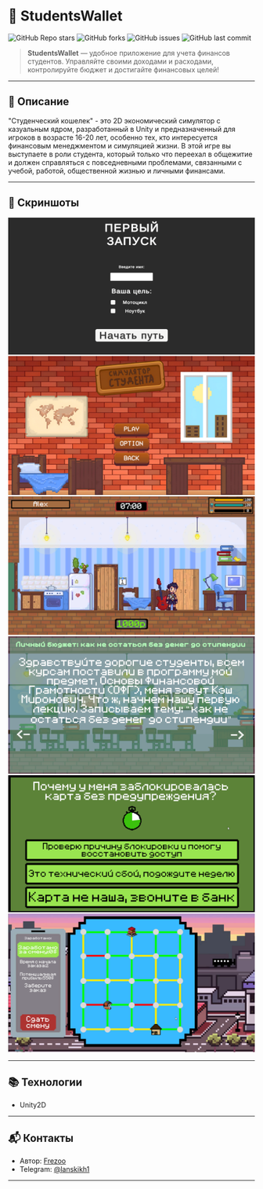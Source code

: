 # 🏦 StudentsWallet

![GitHub Repo stars](https://img.shields.io/github/stars/Frezoo/StudentsWallet?style=social)
![GitHub forks](https://img.shields.io/github/forks/Frezoo/StudentsWallet?style=social)
![GitHub issues](https://img.shields.io/github/issues/Frezoo/StudentsWallet)
![GitHub last commit](https://img.shields.io/github/last-commit/Frezoo/StudentsWallet)

> **StudentsWallet** — удобное приложение для учета финансов студентов. Управляйте своими доходами и расходами, контролируйте бюджет и достигайте финансовых целей!

---

## 🚀 Описание
"Студенческий кошелек" - это 2D экономический симулятор с казуальным ядром, разработанный в Unity и предназначенный для игроков в возрасте 16-20 лет, особенно тех, кто интересуется финансовым менеджментом и симуляцией жизни. В этой игре вы выступаете в роли студента, который только что переехал в общежитие и должен справляться с повседневными проблемами, связанными с учебой, работой, общественной жизнью и личными финансами.



---

## 📸 Скриншоты

![Скриншот StudentsWallet](Screenshots/sceen0.png)
![Скриншот StudentsWallet](Screenshots/screenshot.png)
![Скриншот StudentsWallet](Screenshots/screenshot2.png)
![Скриншот StudentsWallet](Screenshots/screenshot3.png)
![Скриншот StudentsWallet](Screenshots/screenshot4.png)
![Скриншот StudentsWallet](Screenshots/screenshot5.png)


---


## 📚 Технологии

- Unity2D

---



## 📬 Контакты

- Автор: [Frezoo](https://github.com/Frezoo)
- Telegram: [@lanskikh1](https://t.me/lanskikh1)
  
---
